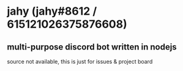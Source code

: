 # jahy (jahy#8612 / 615121026375876608)
## multi-purpose discord bot written in nodejs
source not available, this is just for issues & project board
